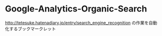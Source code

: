 # Google-Analytics-Organic-Search
http://tetesuke.hatenadiary.jp/entry/search_engine_recognition の作業を自動化するブックマークレット
